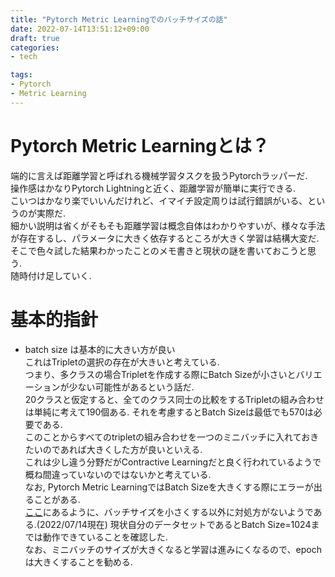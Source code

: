 ```yaml
---
title: "Pytorch Metric Learningでのバッチサイズの話"
date: 2022-07-14T13:51:12+09:00
draft: true
categories:
- tech

tags:
- Pytorch
- Metric Learning
---
```


# Pytorch Metric Learningとは？
端的に言えば距離学習と呼ばれる機械学習タスクを扱うPytorchラッパーだ.<br>
操作感はかなりPytorch Lightningと近く、距離学習が簡単に実行できる. <br>
こいつはかなり楽でいいんだけれど、イマイチ設定周りは試行錯誤がいる、というのが実際だ.<br>
細かい説明は省くがそもそも距離学習は概念自体はわかりやすいが、様々な手法が存在するし、パラメータに大きく依存するところが大きく学習は結構大変だ. <br>
そこで色々試した結果わかったことのメモ書きと現状の謎を書いておこうと思う. <br>
随時付け足していく. <br>

# 基本的指針
- batch size は基本的に大きい方が良い<br>
	これはTripletの選択の存在が大きいと考えている. <br>
	つまり、多クラスの場合Tripletを作成する際にBatch Sizeが小さいとバリエーションが少ない可能性があるという話だ. <br> 
	20クラスと仮定すると、全てのクラス同士の比較をするTripletの組み合わせは単純に考えて190個ある.
	それを考慮するとBatch Sizeは最低でも570は必要である. <br>
	このことからすべてのtripletの組み合わせを一つのミニバッチに入れておきたいのであれば大きくした方が良いといえる. <br>
	これは少し違う分野だがContractive Learningだと良く行われているようで概ね間違っていないのではないかと考えている. <br>
	なお, Pytorch Metric LearningではBatch Sizeを大きくする際にエラーが出ることがある. <br>
	<a href="https://github.com/KevinMusgrave/pytorch-metric-learning/issues/367">ここ</a>にあるように、バッチサイズを小さくする以外に対処方がないようである.(2022/07/14現在)
	現状自分のデータセットであるとBatch Size=1024までは動作できていることを確認した. <br>
	なお、ミニバッチのサイズが大きくなると学習は進みにくなるので、epochは大きくすることを勧める.<br>


